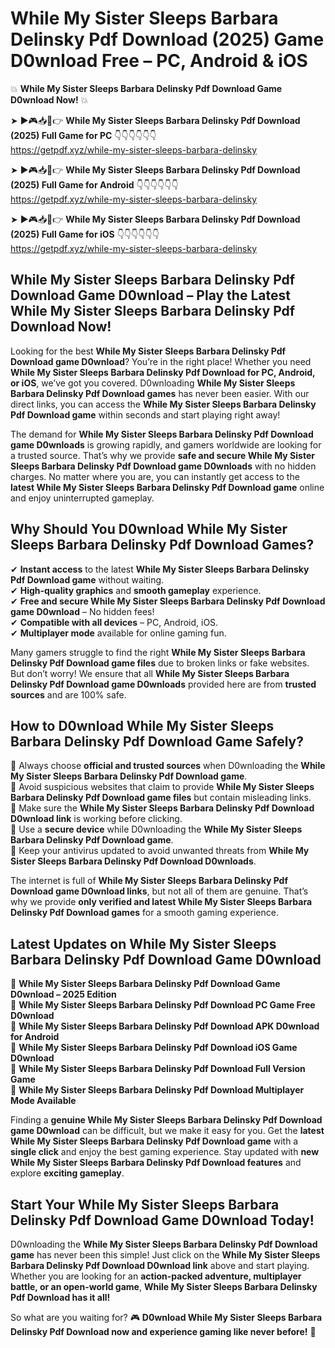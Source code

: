 # While My Sister Sleeps Barbara Delinsky Pdf Download (2025) Game D0wnload Free – PC, Android & iOS

💥 **While My Sister Sleeps Barbara Delinsky Pdf Download Game D0wnload Now!** 💥  

➤ ►🎮📥📱👉 **While My Sister Sleeps Barbara Delinsky Pdf Download (2025) Full Game for PC** 👇👇👇👇👇👇  
https://getpdf.xyz/while-my-sister-sleeps-barbara-delinsky  

➤ ►🎮📥📱👉 **While My Sister Sleeps Barbara Delinsky Pdf Download (2025) Full Game for Android** 👇👇👇👇👇👇  
https://getpdf.xyz/while-my-sister-sleeps-barbara-delinsky  

➤ ►🎮📥📱👉 **While My Sister Sleeps Barbara Delinsky Pdf Download (2025) Full Game for iOS** 👇👇👇👇👇👇  
https://getpdf.xyz/while-my-sister-sleeps-barbara-delinsky  

## While My Sister Sleeps Barbara Delinsky Pdf Download Game D0wnload – Play the Latest While My Sister Sleeps Barbara Delinsky Pdf Download Now!

Looking for the best **While My Sister Sleeps Barbara Delinsky Pdf Download game D0wnload**? You’re in the right place! Whether you need **While My Sister Sleeps Barbara Delinsky Pdf Download for PC, Android, or iOS**, we’ve got you covered. D0wnloading **While My Sister Sleeps Barbara Delinsky Pdf Download games** has never been easier. With our direct links, you can access the **While My Sister Sleeps Barbara Delinsky Pdf Download game** within seconds and start playing right away!  

The demand for **While My Sister Sleeps Barbara Delinsky Pdf Download game D0wnloads** is growing rapidly, and gamers worldwide are looking for a trusted source. That’s why we provide **safe and secure While My Sister Sleeps Barbara Delinsky Pdf Download game D0wnloads** with no hidden charges. No matter where you are, you can instantly get access to the **latest While My Sister Sleeps Barbara Delinsky Pdf Download game** online and enjoy uninterrupted gameplay.  

## **Why Should You D0wnload While My Sister Sleeps Barbara Delinsky Pdf Download Games?**  

✔ **Instant access** to the latest **While My Sister Sleeps Barbara Delinsky Pdf Download game** without waiting.  
✔ **High-quality graphics** and **smooth gameplay** experience.  
✔ **Free and secure While My Sister Sleeps Barbara Delinsky Pdf Download game D0wnload** – No hidden fees!  
✔ **Compatible with all devices** – PC, Android, iOS.  
✔ **Multiplayer mode** available for online gaming fun.  

Many gamers struggle to find the right **While My Sister Sleeps Barbara Delinsky Pdf Download game files** due to broken links or fake websites. But don’t worry! We ensure that all **While My Sister Sleeps Barbara Delinsky Pdf Download game D0wnloads** provided here are from **trusted sources** and are 100% safe.  

## **How to D0wnload While My Sister Sleeps Barbara Delinsky Pdf Download Game Safely?**  

📌 Always choose **official and trusted sources** when D0wnloading the **While My Sister Sleeps Barbara Delinsky Pdf Download game**.  
📌 Avoid suspicious websites that claim to provide **While My Sister Sleeps Barbara Delinsky Pdf Download game files** but contain misleading links.  
📌 Make sure the **While My Sister Sleeps Barbara Delinsky Pdf Download D0wnload link** is working before clicking.  
📌 Use a **secure device** while D0wnloading the **While My Sister Sleeps Barbara Delinsky Pdf Download game**.  
📌 Keep your antivirus updated to avoid unwanted threats from **While My Sister Sleeps Barbara Delinsky Pdf Download D0wnloads**.  

The internet is full of **While My Sister Sleeps Barbara Delinsky Pdf Download game D0wnload links**, but not all of them are genuine. That’s why we provide **only verified and latest While My Sister Sleeps Barbara Delinsky Pdf Download games** for a smooth gaming experience.  

## **Latest Updates on While My Sister Sleeps Barbara Delinsky Pdf Download Game D0wnload**  

🔹 **While My Sister Sleeps Barbara Delinsky Pdf Download Game D0wnload – 2025 Edition**  
🔹 **While My Sister Sleeps Barbara Delinsky Pdf Download PC Game Free D0wnload**  
🔹 **While My Sister Sleeps Barbara Delinsky Pdf Download APK D0wnload for Android**  
🔹 **While My Sister Sleeps Barbara Delinsky Pdf Download iOS Game D0wnload**  
🔹 **While My Sister Sleeps Barbara Delinsky Pdf Download Full Version Game**  
🔹 **While My Sister Sleeps Barbara Delinsky Pdf Download Multiplayer Mode Available**  

Finding a **genuine While My Sister Sleeps Barbara Delinsky Pdf Download game D0wnload** can be difficult, but we make it easy for you. Get the **latest While My Sister Sleeps Barbara Delinsky Pdf Download game** with a **single click** and enjoy the best gaming experience. Stay updated with **new While My Sister Sleeps Barbara Delinsky Pdf Download features** and explore **exciting gameplay**.  

## **Start Your While My Sister Sleeps Barbara Delinsky Pdf Download Game D0wnload Today!**  

D0wnloading the **While My Sister Sleeps Barbara Delinsky Pdf Download game** has never been this simple! Just click on the **While My Sister Sleeps Barbara Delinsky Pdf Download D0wnload link** above and start playing. Whether you are looking for an **action-packed adventure, multiplayer battle, or an open-world game**, **While My Sister Sleeps Barbara Delinsky Pdf Download has it all!**  

So what are you waiting for? 🎮 **D0wnload While My Sister Sleeps Barbara Delinsky Pdf Download now and experience gaming like never before!** 🚀  